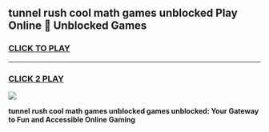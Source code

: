 
## tunnel rush cool math games unblocked Play Online 👋 Unblocked Games
<h3>
<a href="https://news.freeplayer.one?title=tunnel_rush_cool_math_games_unblocked&ref=17CMG">CLICK TO PLAY</a></h3>
<hr>

<h3>
<a href="https://news.freeplayer.one?title=tunnel_rush_cool_math_games_unblocked&ref=17CMG">CLICK 2 PLAY</a>
  
</h3>

<a href="https://news.freeplayer.one?title=tunnel_rush_cool_math_games_unblocked&ref=17CMG/"><img src="https://clearcache.store/games.png"></a>


**tunnel rush cool math games unblocked games unblocked: Your Gateway to Fun and Accessible Online Gaming**
